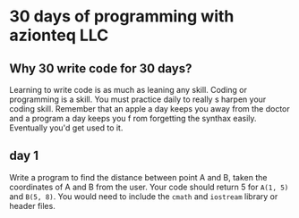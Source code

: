 # 30 days of programming with azionteq LLC
## Why 30 write code for 30 days?
Learning to write code is as much as leaning any skill. Coding or programming is a skill. You must practice daily to really s harpen your coding skill. Remember that an apple a day keeps you away from the doctor and a program a day keeps you f rom forgetting the synthax easily. Eventually you'd get used to it.

## day 1
Write a program to find the distance between point A and B, taken the coordinates of A and B from the user.
Your code should return 5 for `A(1, 5)` and `B(5, 8)`.
You would need to include the `cmath` and `iostream` library or header files.


